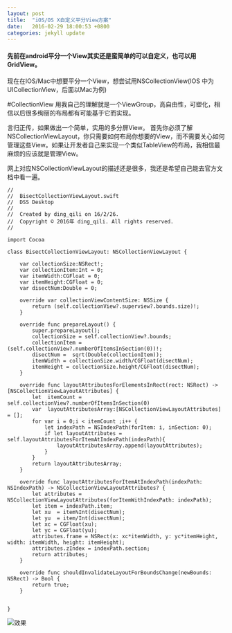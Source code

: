 ```yaml
---
layout: post
title:  "iOS/OS X自定义平分View方案"
date:   2016-02-29 18:00:53 +0800
categories: jekyll update
---
```

#### 先前在android平分一个View其实还是蛮简单的可以自定义，也可以用GridView。

现在在IOS/Mac中想要平分一个View，想尝试用NSCollectionView(IOS 中为 UICollectionView，后面以Mac为例)

#CollectionView
用我自己的理解就是一个ViewGroup，高自由性，可塑化，相信以后很多绚丽的布局都有可能基于它而实现。

言归正传，如果做出一个简单，实用的多分屏View。
首先你必须了解NSCollectionViewLayout，你只需要如何布局你想要的View，而不需要关心如何管理这些View。如果让开发者自己来实现一个类似TableView的布局，我相信最麻烦的应该就是管理View。

网上对应NSCollectionViewLayout的描述还是很多，我还是希望自己能去官方文档中看一遍。

````
//
//  BisectCollectionViewLayout.swift
//  DSS Desktop
//
//  Created by ding_qili on 16/2/26.
//  Copyright © 2016年 ding_qili. All rights reserved.
//

import Cocoa

class BisectCollectionViewLayout: NSCollectionViewLayout {
    
    var collectionSize:NSRect!;
    var collectionItem:Int = 0;
    var itemWidth:CGFloat = 0;
    var itemHeight:CGFloat = 0;
    var disectNum:Double = 0;
    
    override var collectionViewContentSize: NSSize {
        return (self.collectionView?.superview?.bounds.size)!;
    }
    
    override func prepareLayout() {
        super.prepareLayout();
        collectionSize = self.collectionView?.bounds;
        collectionItem = (self.collectionView?.numberOfItemsInSection(0))!;
        disectNum =  sqrt(Double(collectionItem));
        itemWidth = collectionSize.width/CGFloat(disectNum);
        itemHeight = collectionSize.height/CGFloat(disectNum);
    }
    
    override func layoutAttributesForElementsInRect(rect: NSRect) -> [NSCollectionViewLayoutAttributes] {
        let  itemCount =  self.collectionView?.numberOfItemsInSection(0)
        var  layoutAttributesArray:[NSCollectionViewLayoutAttributes] = [];
        for var i = 0;i < itemCount ;i++ {
            let indexPath = NSIndexPath(forItem: i, inSection: 0);
            if let layoutAttributes = self.layoutAttributesForItemAtIndexPath(indexPath){
                layoutAttributesArray.append(layoutAttributes);
            }
        }
        return layoutAttributesArray;
    }
    
    override func layoutAttributesForItemAtIndexPath(indexPath: NSIndexPath) -> NSCollectionViewLayoutAttributes? {
        let attributes =  NSCollectionViewLayoutAttributes(forItemWithIndexPath: indexPath);
        let item = indexPath.item;
        let xu  = item%Int(disectNum);
        let yu  = item/Int(disectNum);
        let xc = CGFloat(xu);
        let yc = CGFloat(yu);
        attributes.frame = NSRect(x: xc*itemWidth, y: yc*itemHeight, width: itemWidth, height: itemHeight);
        attributes.zIndex = indexPath.section;
        return attributes;
    }
    
    override func shouldInvalidateLayoutForBoundsChange(newBounds: NSRect) -> Bool {
        return true;
    }
    
    
}
````

![效果](https://raw.githubusercontent.com/dingqili/HexoRes/master/IOS-OS-X%E8%87%AA%E5%AE%9A%E4%B9%89%E5%B9%B3%E5%88%86View%E6%96%B9%E6%A1%88/1.png)

